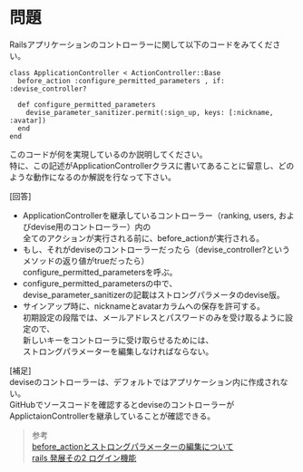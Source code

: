 # 問題  
Railsアプリケーションのコントローラーに関して以下のコードをみてください。
```
class ApplicationController < ActionController::Base
  before_action :configure_permitted_parameters , if: :devise_controller?

  def configure_permitted_parameters
    devise_parameter_sanitizer.permit(:sign_up, keys: [:nickname, :avatar])
  end
end
```
このコードが何を実現しているのか説明してください。  
特に、この記述がApplicationControllerクラスに書いてあることに留意し、どのような動作になるのか解説を行なって下さい。

[回答]  
* ApplicationControllerを継承しているコントローラー（ranking, users, およびdevise用のコントローラー）内の<br>全てのアクションが実行される前に、before_actionが実行される。
* もし、それがdeviseのコントローラーだったら（devise_controller?というメソッドの返り値がtrueだったら）<br>configure_permitted_parametersを呼ぶ。
* configure_permitted_parametersの中で、<br>devise_parameter_sanitizerの記載はストロングパラメータのdevise版。  
* サインアップ時に、nicknameとavatarカラムへの保存を許可する。  
初期設定の段階では、メールアドレスとパスワードのみを受け取るように設定ので、<br>新しいキーをコントローラに受け取らせるためには、<br>ストロングパラメーターを編集しなければならない。  


[補足]  
deviseのコントローラーは、デフォルトではアプリケーション内に作成されない。  
GitHubでソースコードを確認するとdeviseのコントローラーがApplictaionControllerを継承していることが確認できる。  


> 参考  
[before_actionとストロングパラメーターの編集について](https://qiita.com/okamoto_ryo/items/52e3506e06c27631395e)    
[rails 発展その2 ログイン機能](https://qiita.com/savaniased/items/a7ee3cf1cd6dab4755e0)  
